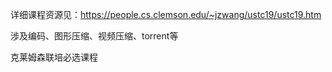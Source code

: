 详细课程资源见：https://people.cs.clemson.edu/~jzwang/ustc19/ustc19.htm

涉及编码、图形压缩、视频压缩、torrent等

克莱姆森联培必选课程
